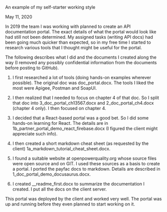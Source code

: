 An example of my self-starter working style

May 11, 2020

In 2019 the team I was working with planned to create an API documentation portal. The exact details of what the portal would look like had still not been determined. My assigned tasks (writing API docs) had been going much quicker than expected, so in my free time I started to research various tools that I thought might be useful for the portal. 

The following describes what I did and the documents I created along the way (I removed any possibly confidential information from the documents before posting to GitHub).

1. I first researched a lot of tools (doing hands-on examples wherever possible). The original doc was doc_portal.docx. The tools I liked the most were Apigee, Postman and SoapUI. 

2. I then realized that I needed to focus on chapter 4 of that doc. So I split that doc into 3_doc_portal_ch13567.docx and 2_doc_portal_ch4.docx (chapter 4 only). I then focused on chapter 4.

3. I decided that a React-based portal was a good bet. So I did some hands-on learning for React. The details are in 1b_partner_portal_demo_react_firebase.docx (I figured the client might appreciate such info).

4. I then created a short markdown cheat sheet (as requested by the client) 1a_markdown_tutorial_cheat_sheet.docx.

5. I found a suitable website at openpowerquality.org whose source files were open source and on GIT. I used these sources as a basis to create a portal. I ported the payfac docs to markdown. Details are described in 1_doc_portal_demo_docusaurus.docx.

6. I created __readme_first.docx to summarize the documentation I created. I put all the docs on the client server.

This portal was deployed by the client and worked very well. The portal was up and running before they even planned to start working on it.
